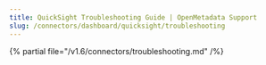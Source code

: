 ```yaml
---
title: QuickSight Troubleshooting Guide | OpenMetadata Support
slug: /connectors/dashboard/quicksight/troubleshooting
---
```


{% partial file="/v1.6/connectors/troubleshooting.md" /%}
